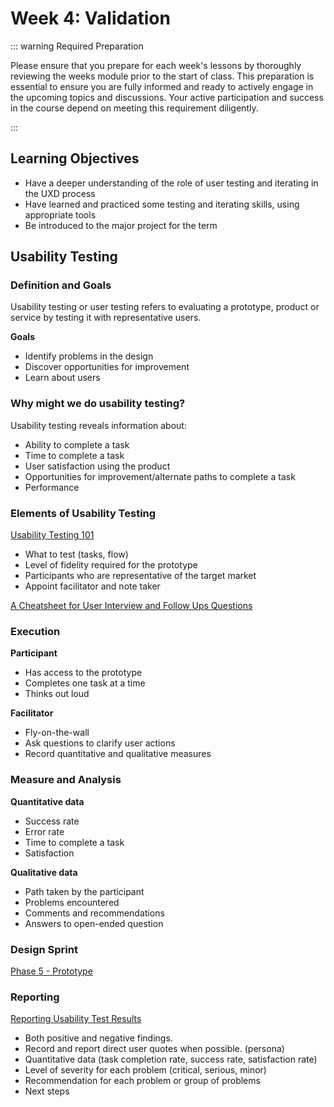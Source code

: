# Week 4: Validation

::: warning Required Preparation

Please ensure that you prepare for each week's lessons by thoroughly reviewing the weeks module prior to the start of class. This preparation is essential to ensure you are fully informed and ready to actively engage in the upcoming topics and discussions. Your active participation and success in the course depend on meeting this requirement diligently.

:::

## Learning Objectives

- Have a deeper understanding of the role of user testing and iterating in the UXD process
- Have learned and practiced some testing and iterating skills, using appropriate tools
- Be introduced to the major project for the term

## Usability Testing

### Definition and Goals

Usability testing or user testing refers to evaluating a prototype, product or service by testing it with representative users.

**Goals**

- Identify problems in the design
- Discover opportunities for improvement
- Learn about users

<YouTube
  title="Usability Testing 101"
  url="https://www.youtube.com/embed/n8MnoJyl3W4?si=IvjdnQ46q26izrYj"
/>

### Why might we do usability testing?

Usability testing reveals information about:

- Ability to complete a task
- Time to complete a task
- User satisfaction using the product
- Opportunities for improvement/alternate paths to complete a task
- Performance

### Elements of Usability Testing

[Usability Testing 101](https://www.nngroup.com/articles/usability-testing-101/)

- What to test (tasks, flow)
- Level of fidelity required for the prototype
- Participants who are representative of the target market
- Appoint facilitator and note taker

[A Cheatsheet for User Interview and Follow Ups Questions](https://stephaniewalter.design/blog/a-cheatsheet-for-user-interview-and-follow-ups-questions/)

### Execution

**Participant**

- Has access to the prototype
- Completes one task at a time
- Thinks out loud

**Facilitator**

- Fly-on-the-wall
- Ask questions to clarify user actions
- Record quantitative and qualitative measures

### Measure and Analysis

**Quantitative data**

- Success rate
- Error rate
- Time to complete a task
- Satisfaction

**Qualitative data**

- Path taken by the participant
- Problems encountered
- Comments and recommendations
- Answers to open-ended question

### Design Sprint

[Phase 5 - Prototype](https://designsprintkit.withgoogle.com/methodology/phase5-prototype)

<YouTube
  title="Sprint: Friday"
  url="https://www.youtube.com/embed/jQmBuKN10VY?si=PSTq4BSHPpRf-J7c"
/>

### Reporting

[Reporting Usability Test Results](https://www.usability.gov/how-to-and-tools/methods/reporting-usability-test-results.html)

- Both positive and negative findings.
- Record and report direct user quotes when possible. (persona)
- Quantitative data (task completion rate, success rate, satisfaction rate)
- Level of severity for each problem (critical, serious, minor)
- Recommendation for each problem or group of problems
- Next steps
